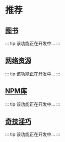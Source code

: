 # 推荐

## [图书](./books)
::: tip
该功能正在开发中...
:::

## [网络资源](./urls)
::: tip
该功能正在开发中...
:::

## [NPM库](./npms)
::: tip
该功能正在开发中...
:::

## [奇技淫巧](./tricks)
::: tip
该功能正在开发中...
:::
